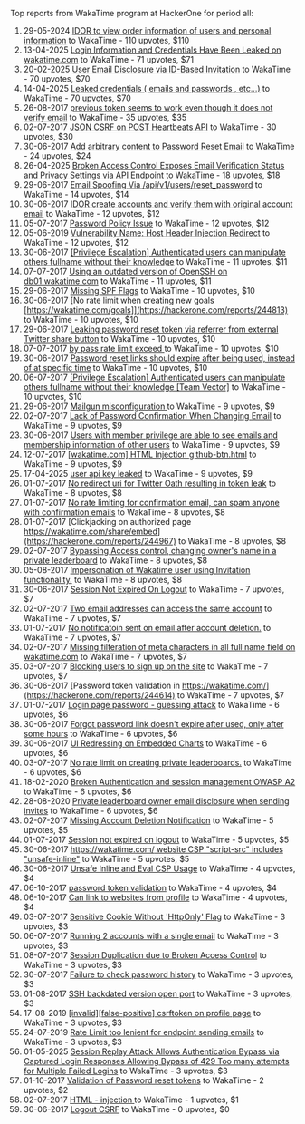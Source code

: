 Top reports from WakaTime program at HackerOne for period all:

1. 29-05-2024 [IDOR to view order information of users and personal information](https://hackerone.com/reports/2524562) to WakaTime - 110 upvotes, $110
2. 13-04-2025 [Login Information and Credentials Have Been Leaked on wakatime.com](https://hackerone.com/reports/3090641) to WakaTime - 71 upvotes, $71
3. 20-02-2025 [User Email Disclosure via ID-Based Invitation](https://hackerone.com/reports/3003716) to WakaTime - 70 upvotes, $70
4. 14-04-2025 [Leaked credentials ( emails and passwords , etc...)](https://hackerone.com/reports/3091909) to WakaTime - 70 upvotes, $70
5. 26-08-2017 [previous token seems to work even though it does not verify email](https://hackerone.com/reports/263672) to WakaTime - 35 upvotes, $35
6. 02-07-2017 [JSON CSRF on POST Heartbeats API](https://hackerone.com/reports/245346) to WakaTime - 30 upvotes, $30
7. 30-06-2017 [Add arbitrary content to Password Reset Email](https://hackerone.com/reports/244677) to WakaTime - 24 upvotes, $24
8. 26-04-2025 [Broken Access Control Exposes Email Verification Status and Privacy Settings via API Endpoint](https://hackerone.com/reports/3114132) to WakaTime - 18 upvotes, $18
9. 29-06-2017 [Email Spoofing Via /api/v1/users/reset_password](https://hackerone.com/reports/244555) to WakaTime - 14 upvotes, $14
10. 30-06-2017 [IDOR create accounts and verify them with original account email](https://hackerone.com/reports/244636) to WakaTime - 12 upvotes, $12
11. 05-07-2017 [Password Policy Issue](https://hackerone.com/reports/246042) to WakaTime - 12 upvotes, $12
12. 05-06-2019 [Vulnerability Name: Host Header Injection Redirect](https://hackerone.com/reports/601287) to WakaTime - 12 upvotes, $12
13. 30-06-2017 [[Privilege Escalation] Authenticated users can manipulate others fullname without their knowledge](https://hackerone.com/reports/244567) to WakaTime - 11 upvotes, $11
14. 07-07-2017 [Using an outdated version of OpenSSH on db01.wakatime.com](https://hackerone.com/reports/246780) to WakaTime - 11 upvotes, $11
15. 29-06-2017 [Missing SPF Flags](https://hackerone.com/reports/244432) to WakaTime - 10 upvotes, $10
16. 30-06-2017 [No rate limit when creating new goals [https://wakatime.com/goals]](https://hackerone.com/reports/244813) to WakaTime - 10 upvotes, $10
17. 29-06-2017 [Leaking password reset token via referrer from external Twitter share button](https://hackerone.com/reports/244434) to WakaTime - 10 upvotes, $10
18. 07-07-2017 [by pass rate limit exceed ](https://hackerone.com/reports/246838) to WakaTime - 10 upvotes, $10
19. 30-06-2017 [Password reset links should expire after being used, instead of at specific time](https://hackerone.com/reports/244612) to WakaTime - 10 upvotes, $10
20. 06-07-2017 [[Privilege Escalation] Authenticated users can manipulate others fullname without their knowledge [Team Vector]](https://hackerone.com/reports/246419) to WakaTime - 10 upvotes, $10
21. 29-06-2017 [Mailgun misconfiguration ](https://hackerone.com/reports/244474) to WakaTime - 9 upvotes, $9
22. 02-07-2017 [Lack of Password Confirmation When Changing Email](https://hackerone.com/reports/245334) to WakaTime - 9 upvotes, $9
23. 30-06-2017 [Users with member privilege are able to see emails and membership information of other users](https://hackerone.com/reports/244781) to WakaTime - 9 upvotes, $9
24. 12-07-2017 [[wakatime.com] HTML Injection github-btn.html](https://hackerone.com/reports/248588) to WakaTime - 9 upvotes, $9
25. 17-04-2025 [user api key leaked](https://hackerone.com/reports/3098717) to WakaTime - 9 upvotes, $9
26. 01-07-2017 [No redirect uri for Twitter Oath resulting in token leak](https://hackerone.com/reports/244958) to WakaTime - 8 upvotes, $8
27. 01-07-2017 [No rate limiting for confirmation email, can spam anyone with confirmation emails](https://hackerone.com/reports/245147) to WakaTime - 8 upvotes, $8
28. 01-07-2017 [Clickjacking on authorized page https://wakatime.com/share/embed](https://hackerone.com/reports/244967) to WakaTime - 8 upvotes, $8
29. 02-07-2017 [Bypassing Access control, changing owner's name in a private leaderboard](https://hackerone.com/reports/245340) to WakaTime - 8 upvotes, $8
30. 05-08-2017 [Impersonation of Wakatime user using Invitation functionality.](https://hackerone.com/reports/257119) to WakaTime - 8 upvotes, $8
31. 30-06-2017 [Session Not Expired On Logout](https://hackerone.com/reports/244875) to WakaTime - 7 upvotes, $7
32. 02-07-2017 [Two email addresses can access the same account](https://hackerone.com/reports/245305) to WakaTime - 7 upvotes, $7
33. 01-07-2017 [No notificatoin sent on email after account deletion.](https://hackerone.com/reports/244971) to WakaTime - 7 upvotes, $7
34. 02-07-2017 [Missing filteration of meta characters in all full name field on wakatime.com](https://hackerone.com/reports/245236) to WakaTime - 7 upvotes, $7
35. 03-07-2017 [Blocking users to sign up on the site](https://hackerone.com/reports/245538) to WakaTime - 7 upvotes, $7
36. 30-06-2017 [Password token validation in https://wakatime.com/](https://hackerone.com/reports/244614) to WakaTime - 7 upvotes, $7
37. 01-07-2017 [Login page password - guessing attack](https://hackerone.com/reports/244909) to WakaTime - 6 upvotes, $6
38. 30-06-2017 [Forgot password link doesn't expire after used, only after some hours](https://hackerone.com/reports/244642) to WakaTime - 6 upvotes, $6
39. 30-06-2017 [UI Redressing on Embedded Charts](https://hackerone.com/reports/244697) to WakaTime - 6 upvotes, $6
40. 03-07-2017 [No rate limit on creating private leaderboards.](https://hackerone.com/reports/245527) to WakaTime - 6 upvotes, $6
41. 18-02-2020 [Broken Authentication and session management OWASP A2](https://hackerone.com/reports/798812) to WakaTime - 6 upvotes, $6
42. 28-08-2020 [Private leaderboard owner email disclosure when sending invites](https://hackerone.com/reports/969988) to WakaTime - 6 upvotes, $6
43. 02-07-2017 [Missing Account Deletion Notification](https://hackerone.com/reports/245311) to WakaTime - 5 upvotes, $5
44. 01-07-2017 [Session not expired on logout](https://hackerone.com/reports/245124) to WakaTime - 5 upvotes, $5
45. 30-06-2017 [https://wakatime.com/ website CSP "script-src" includes "unsafe-inline"](https://hackerone.com/reports/244766) to WakaTime - 5 upvotes, $5
46. 30-06-2017 [Unsafe Inline and Eval CSP Usage](https://hackerone.com/reports/244724) to WakaTime - 4 upvotes, $4
47. 06-10-2017 [password token validation](https://hackerone.com/reports/275242) to WakaTime - 4 upvotes, $4
48. 06-10-2017 [Can link to websites from profile](https://hackerone.com/reports/275245) to WakaTime - 4 upvotes, $4
49. 03-07-2017 [Sensitive Cookie Without 'HttpOnly' Flag](https://hackerone.com/reports/245514) to WakaTime - 3 upvotes, $3
50. 06-07-2017 [Running 2 accounts with a single email](https://hackerone.com/reports/246302) to WakaTime - 3 upvotes, $3
51. 08-07-2017 [Session Duplication due to Broken Access Control](https://hackerone.com/reports/247225) to WakaTime - 3 upvotes, $3
52. 30-07-2017 [Failure to check password history](https://hackerone.com/reports/255034) to WakaTime - 3 upvotes, $3
53. 01-08-2017 [SSH backdated version open port](https://hackerone.com/reports/255627) to WakaTime - 3 upvotes, $3
54. 17-08-2019 [[invalid][false-positive] csrftoken on profile page](https://hackerone.com/reports/675398) to WakaTime - 3 upvotes, $3
55. 24-07-2019 [Rate Limit too lenient for endpoint sending emails](https://hackerone.com/reports/658089) to WakaTime - 3 upvotes, $3
56. 01-05-2025 [Session Replay Attack Allows Authentication Bypass via Captured Login Responses Allowing Bypass of 429 Too many attempts for Multiple Failed Logins](https://hackerone.com/reports/3120790) to WakaTime - 3 upvotes, $3
57. 01-10-2017 [Validation of Password reset tokens](https://hackerone.com/reports/273560) to WakaTime - 2 upvotes, $2
58. 02-07-2017 [HTML - injection ](https://hackerone.com/reports/245233) to WakaTime - 1 upvotes, $1
59. 30-06-2017 [Logout CSRF](https://hackerone.com/reports/244778) to WakaTime - 0 upvotes, $0
